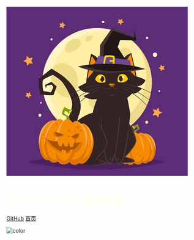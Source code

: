 <!-- _coverpage.md -->

![logo](logo.jpg)
<!-- 背景图片 -->

# <font color = #fffff> veiledshadow 的博客园 </font>

<!-- > 一个神奇的文档网站生成器。 -->

<!-- - 简单、轻便 (压缩后 ~21kB) -->
<!-- - 无需生成 html 文件 -->
<!-- - 众多主题 -->

[GitHub](https://github.com/veiledshadow/)
[首页](/README)



<!-- 背景色 -->

![color](#110033)